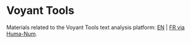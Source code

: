 # Voyant Tools

Materials related to the Voyant Tools text analysis platform: [EN](https://voyant-tools.org/?lang=en) | [FR via Huma-Num](http://voyant.tools.huma-num.fr/?lang=fr).
